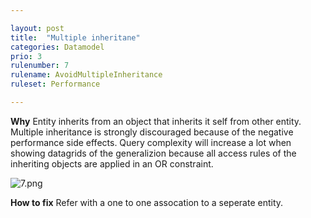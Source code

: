 ```yaml
---

layout: post
title:  "Multiple inheritane"
categories: Datamodel
prio: 3
rulenumber: 7
rulename: AvoidMultipleInheritance
ruleset: Performance

---
```


**Why**
Entity inherits from an object that inherits it self from other entity. Multiple inheritance is strongly discouraged because of the negative performance side effects. Query complexity will increase a lot when showing datagrids of the generalizion because all access rules of the inheriting objects are applied in an OR constraint.

![7.png](https://github.com/Omnext/omnext.github.io/blob/master/assets/7.png)

**How to fix**
Refer with a one to one assocation to a seperate entity.
